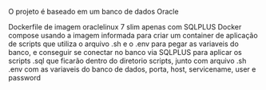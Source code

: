 O projeto é baseado em um banco de dados Oracle

Dockerfile de imagem oraclelinux 7 slim apenas com SQLPLUS
Docker compose usando a imagem informada para criar um container de aplicação de scripts que utiliza o arquivo .sh e o .env para pegar as variaveis do banco, e conseguir se conectar no banco via SQLPLUS para aplicar os scripts .sql que ficarão dentro do diretorio scripts, junto com arquivo .sh
.env com as variaveis do banco de dados, porta, host, servicename, user e password


